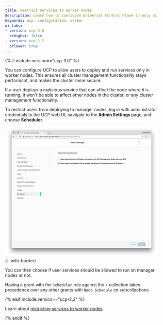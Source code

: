 ```yaml
---
title: Restrict services to worker nodes
description: Learn how to configure Universal Control Plane to only allow running services in worker nodes.
keywords: ucp, configuration, worker
ui_tabs:
- version: ucp-3.0
  orhigher: false
- version: ucp-2.2
  orlower: true
---
```

{% if include.version=="ucp-3.0" %}

You can configure UCP to allow users to deploy and run services only in
worker nodes. This ensures all cluster management functionality stays
performant, and makes the cluster more secure.

If a user deploys a malicious service that can affect the node where it
is running, it won't be able to affect other nodes in the cluster, or
any cluster management functionality.

To restrict users from deploying to manager nodes, log in with administrator
credentials to the UCP web UI, navigate to the **Admin Settings**
page, and choose **Scheduler**.

![](../../images/restrict-services-to-worker-nodes-1.png){: .with-border}

You can then choose if user services should be allowed to run on manager nodes
or not.

Having a grant with the `Scheduler` role against the `/` collection takes
precedence over any other grants with `Node Schedule` on subcollections.

{% elsif include.version=="ucp-2.2" %}

Learn about [restricting services to worker nodes](/datacenter/ucp/2.2/guides/admin/configure/restrict-services-to-worker-nodes.md).

{% endif %}

